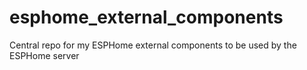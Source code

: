 # esphome_external_components
Central repo for my ESPHome external components to be used by the ESPHome server
